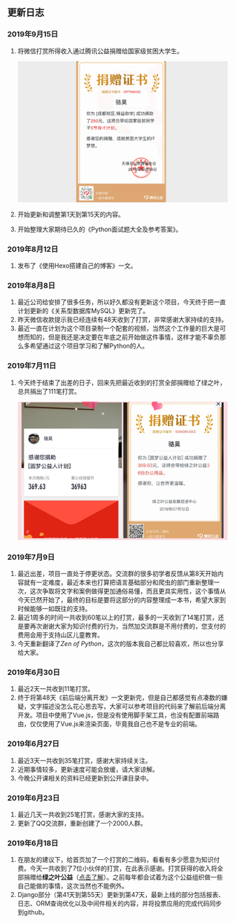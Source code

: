 ## 更新日志

### 2019年9月15日

1. 将微信打赏所得收入通过腾讯公益捐赠给国家级贫困大学生。

   ![](./res/donation2.png)

2. 开始更新和调整第1天到第15天的内容。

3. 开始整理大家期待已久的《Python面试题大全及参考答案》。

### 2019年8月12日

1. 发布了《使用Hexo搭建自己的博客》一文。

### 2019年8月8日

1. 最近公司给安排了很多任务，所以好久都没有更新这个项目，今天终于把一直计划更新的《关系型数据库MySQL》更新完了。
2. 昨天微信收款提示我已经连续有48天收到了打赏，非常感谢大家持续的支持。
3. 最近一直在计划为这个项目录制一个配套的视频，当然这个工作量的巨大是可想而知的，但是我还是决定要在年底之前开始做这件事情，这样才能不辜负那么多希望通过这个项目学习和了解Python的人。

### 2019年7月11日

1. 今天终于结束了出差的日子，回来先把最近收到的打赏全部捐赠给了绿之叶，总共捐出了111笔打赏。

   ![](./res/donation.png)

### 2019年7月9日

1. 最近出差，项目一直处于停更状态。交流群的很多初学者反馈从第8天开始内容就有一定难度，最近本来也打算把语言基础部分和爬虫的部门重新整理一次，这次争取将文字和案例做得更加通俗易懂，而且更具实用性，这个事情从今天已然开始了，最终的目标是要将这部分的内容整理成一本书，希望大家到时候能够一如既往的支持。
2. 最近1周多的时间一共收到60笔以上的打赏，最多的一天收到了14笔打赏，还是要再次谢谢大家为知识付费的行为，当然加交流群是不用付费的，您支付的费用会用于支持山区儿童教育。
3. 今天重新翻译了*Zen of Python*，这次的版本我自己都比较喜欢，所以也分享给大家。

### 2019年6月30日

1. 最近2天一共收到11笔打赏。
2. 终于将第48天《前后端分离开发》一文更新完，但是自己都感觉有点凑数的嫌疑，文字描述没怎么花心思去写，大家可以参考项目的代码来了解前后端分离开发。项目中使用了Vue.js，但是没有使用脚手架工具，也没有配置前端路由，仅仅使用了Vue.js来渲染页面，毕竟我自己也不是专业的前端。

### 2019年6月27日

1. 最近3天一共收到35笔打赏，感谢大家持续关注。
2. 近期事情较多，更新速度可能会放缓，请大家谅解。
3. 今晚公开课相关的资料已经更新到公开课目录中。

### 2019年6月23日

1. 最近几天一共收到25笔打赏，感谢大家的支持。
2. 更新了QQ交流群，重新创建了一个2000人群。

### 2019年6月18日

1. 在朋友的建议下，给首页加了一个打赏的二维码，看看有多少愿意为知识付费。今天一共收到了7位小伙伴的打赏，在此表示感谢。打赏获得的收入将全部捐赠给**绿之叶公益**（[点击了解](<https://baike.baidu.com/item/%E7%BB%BF%E4%B9%8B%E5%8F%B6%E5%85%AC%E7%9B%8A>)）。之前每年都会试着为这个公益组织做一些自己能做的事情，这次当然也不能例外。
2. Django部分（第41天到第55天）更新到第47天，最新上线的部分包括报表、日志、ORM查询优化以及中间件相关的内容，并将投票应用的完成代码同步到github。

